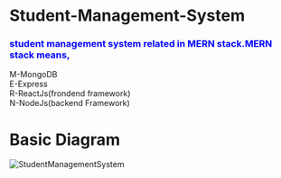 # Student-Management-System

<h3 style="color:blue">student management system related in MERN stack.MERN stack means,</h3>

M-MongoDB<br>
E-Express<br>
R-ReactJs(frondend framework)<br>
N-NodeJs(backend Framework)<br>

# Basic Diagram

![StudentManagementSystem](https://user-images.githubusercontent.com/64424930/119934748-e788aa80-bfa3-11eb-8988-387762e32f51.png)
